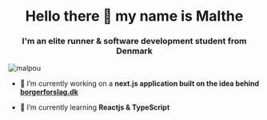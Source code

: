 <h1 align="center">Hello there 👋 my name is Malthe</h1>
<h3 align="center">I'm an elite runner & software development student from Denmark</h3>

<p align="left"> <img src="https://komarev.com/ghpvc/?username=malpou" alt="malpou" /> </p>

- 🔭 I’m currently working on a **next.js application built on the idea behind [borgerforslag.dk](https://www.borgerforslag.dk/)**

- 🌱 I’m currently learning **Reactjs & TypeScript**

